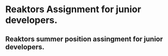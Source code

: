 # Reaktors Assignment for junior developers.
Reaktors summer position assingment for junior developers. 
---
